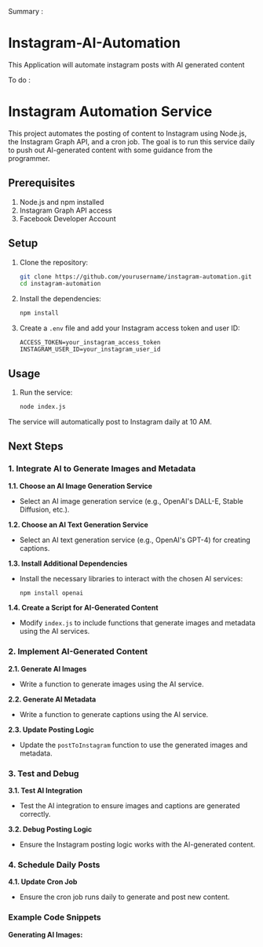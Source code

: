 Summary :

# Instagram-AI-Automation
This Application will automate instagram posts with AI generated content

To do :

# Instagram Automation Service

This project automates the posting of content to Instagram using Node.js, the Instagram Graph API, and a cron job. The goal is to run this service daily to push out AI-generated content with some guidance from the programmer.

## Prerequisites

1. Node.js and npm installed
2. Instagram Graph API access
3. Facebook Developer Account

## Setup

1. Clone the repository:
    ```bash
    git clone https://github.com/yourusername/instagram-automation.git
    cd instagram-automation
    ```

2. Install the dependencies:
    ```bash
    npm install
    ```

3. Create a `.env` file and add your Instagram access token and user ID:
    ```plaintext
    ACCESS_TOKEN=your_instagram_access_token
    INSTAGRAM_USER_ID=your_instagram_user_id
    ```

## Usage

1. Run the service:
    ```bash
    node index.js
    ```

The service will automatically post to Instagram daily at 10 AM.

## Next Steps

### 1. Integrate AI to Generate Images and Metadata

**1.1. Choose an AI Image Generation Service**

- Select an AI image generation service (e.g., OpenAI's DALL-E, Stable Diffusion, etc.).

**1.2. Choose an AI Text Generation Service**

- Select an AI text generation service (e.g., OpenAI's GPT-4) for creating captions.

**1.3. Install Additional Dependencies**

- Install the necessary libraries to interact with the chosen AI services:
    ```bash
    npm install openai
    ```

**1.4. Create a Script for AI-Generated Content**

- Modify `index.js` to include functions that generate images and metadata using the AI services.

### 2. Implement AI-Generated Content

**2.1. Generate AI Images**

- Write a function to generate images using the AI service.

**2.2. Generate AI Metadata**

- Write a function to generate captions using the AI service.

**2.3. Update Posting Logic**

- Update the `postToInstagram` function to use the generated images and metadata.

### 3. Test and Debug

**3.1. Test AI Integration**

- Test the AI integration to ensure images and captions are generated correctly.

**3.2. Debug Posting Logic**

- Ensure the Instagram posting logic works with the AI-generated content.

### 4. Schedule Daily Posts

**4.1. Update Cron Job**

- Ensure the cron job runs daily to generate and post new content.

### Example Code Snippets

**Generating AI Images:**

